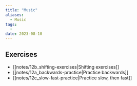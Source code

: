 ```yaml
---
title: "Music"
aliases:
  - Music
tags:
  - 
date: 2023-08-10
---
```


## Exercises
- [[notes/12b_shifting-exercises|Shifting exercises]]
- [[notes/12a_backwards-practice|Practice backwards]]
- [[notes/12c_slow-fast-practice|Practice slow, then fast]]